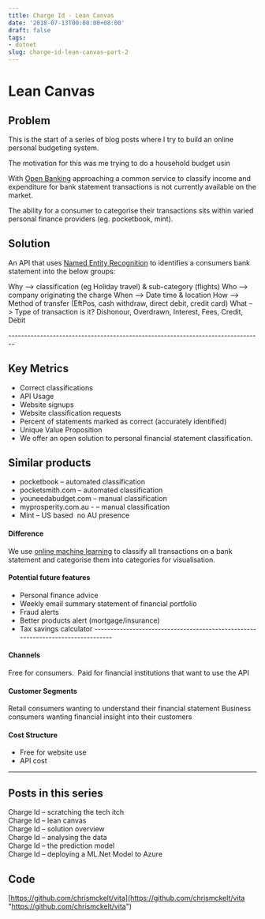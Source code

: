 ```yaml
---
title: Charge Id - Lean Canvas
date: '2018-07-13T00:00:00+08:00'
draft: false
tags:
- dotnet
slug: charge-id-lean-canvas-part-2
---
```


# Lean Canvas

## Problem

This is the start of a series of blog posts where I try to build an online personal budgeting system.

The motivation for this was me trying to do a household budget usin

With [Open Banking](https://en.wikipedia.org/wiki/Open_banking) approaching a common service to classify income and expenditure for bank statement transactions is not currently available on the market.

The ability for a consumer to categorise their transactions sits within varied personal finance providers (eg. pocketbook, mint).

## Solution

An API that uses [Named Entity Recognition](https://en.wikipedia.org/wiki/Named-entity_recognition) to identifies a consumers bank statement into the below groups:

Why –> classification (eg Holiday travel) & sub-category (flights) Who –> company originating the charge When –> Date time & location How –> Method of transfer (EftPos, cash withdraw, direct debit, credit card) What –> Type of transaction is it? Dishonour, Overdrawn, Interest, Fees, Credit, Debit

\--------------------------------------------------------------------------------

## Key Metrics

- Correct classifications
- API Usage
- Website signups
- Website classification requests
- Percent of statements marked as correct (accurately identified)
- Unique Value Proposition
- We offer an open solution to personal financial statement classification.

## Similar products

- pocketbook – automated classification
- pocketsmith.com – automated classification
- youneedabudget.com – manual classification
- myprosperity.com.au - – manual classification
- Mint – US based  no AU presence

#### Difference

We use [online machine learning](https://en.wikipedia.org/wiki/Online_machine_learning) to classify all transactions on a bank statement and categorise them into categories for visualisation.

#### Potential future features

- Personal finance advice
- Weekly email summary statement of financial portfolio
- Fraud alerts
- Better products alert (mortgage/insurance)
- Tax savings calculator --------------------------------------------------------------------------------

#### Channels

Free for consumers.  Paid for financial institutions that want to use the API

#### Customer Segments

Retail consumers wanting to understand their financial statement Business consumers wanting financial insight into their customers

#### Cost Structure

- Free for website use
- API cost

* * *

## Posts in this series

Charge Id – scratching the tech itch    
Charge Id – lean canvas   
Charge Id – solution overview   
Charge Id – analysing the data   
Charge Id – the prediction model   
Charge Id – deploying a ML.Net Model to Azure   

## Code

[https://github.com/chrismckelt/vita](https://github.com/chrismckelt/vita "https://github.com/chrismckelt/vita")
